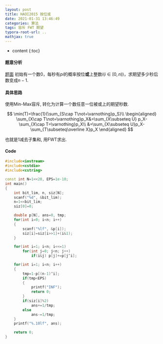 ```yaml
---
layout: post
title: HAOI2015 按位或
date: 2021-01-31 13:46:49
categories: 算法
tags: 容斥 FWT 期望
typora-root-url: ..
mathjax: true
---
```


* content
{:toc}
#### 题意分析

[题面](https://loj.ac/p/2127) 初始有一个数$0$，每秒有$pi$的概率按位**或**上整数$i(i∈[0,n))$，求期望多少秒后数变成$n−1$.

<!-- more -->

#### 具体思路

使用Min-Max容斥, 转化为计算一个数任意一位被或上的期望秒数.

$$
\min(T)=\frac{1}{\sum_{S\cap T\not=\varnothing}p_S}\\
\begin{aligned}
\sum_{X\cap T\not=\varnothing}p_X&=\sum_{X\subseteq U} p_X-\sum_{X\cap T=\varnothing}p_X\\
&=\sum_{X\subseteq U}p_X-\sum_{T\subseteq\overline X}p_X
\end{aligned}
$$

也就是1减去子集和, 用FWT求出.

#### Code

```c++
#include<iostream>
#include<cstdio>
#include<cstring>

const int N=1<<20, EPS=1e-10;
int main()
{
    int bit_lim, n, siz[N];
    scanf("%d", &bit_lim);
    n=1<<bit_lim;
    siz[0]=0;

    double p[N], ans=0, tmp;
    for(int i=0; i<n; i++)
    {
        scanf("%lf", &p[i]);
        siz[i]=siz[i>>1]+(i&1);
    }

    for(int i=1; i<n; i<<=1)
        for(int j=0; j<n; j++)
            if(i&j) p[j]+=p[j^i];

    for(int i=1; i<n; i++)
    {
        tmp=1-p[(n-1)^i];
        if(tmp<EPS)
        {
            printf("INF");
            return 0;
        }
        if(siz[i]%2)
            ans+=1/tmp;
        else
            ans-=1/tmp;
    }
    printf("%.10lf", ans);

    return 0;
}
```

